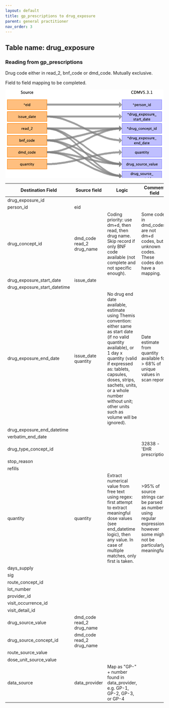 ```yaml
---
layout: default
title: gp_prescriptions to drug_exposure
parent: general practitioner
nav_order: 3
---
```


## Table name: drug_exposure

### Reading from gp_prescriptions

Drug code either in read_2, bnf_code or dmd_code. Mutually exclusive.


Field to field mapping to be completed.

![](md_files/image13.png)

| Destination Field | Source field | Logic | Comment field |
| --- | --- | --- | --- |
| drug_exposure_id |  |  |  |
| person_id | eid |  |  |
| drug_concept_id | dmd_code<br>read_2<br>drug_name | Coding priority: use dm+d, then read, then drug name. Skip record if only BNF code available (not complete and not specific enough). | Some codes in dmd_codes are not dm+d codes, but unknown codes. These codes don't have a mapping. |
| drug_exposure_start_date | issue_date |  |  |
| drug_exposure_start_datetime |  |  |  |
| drug_exposure_end_date | issue_date<br>quantity | No drug end date available, estimate using Themis convention:<br> either same as start date (if no valid quantity available), or 1 day x quantity (valid if expressed as: tablets, capsules, doses, strips, sachets, units, or a whole number without unit; other units such as volume will be ignored). | Date estimate from quantity available for > 68% of unique values in scan report. |
| drug_exposure_end_datetime |  |  |  |
| verbatim_end_date |  |  |  |
| drug_type_concept_id |  |  | 32838 - 'EHR prescription' |
| stop_reason |  |  |  |
| refills |  |  |  |
| quantity | quantity | Extract numerical value from free text using regex: first attempt to extract meaningful dose values (see end_datetime logic), then any value. In case of multiple matches, only first is taken. | >95% of source strings can be parsed as numbers using regular expressions, however some might not be particularly meaningful. |
| days_supply |  |  |  |
| sig |  |  |  |
| route_concept_id |  |  |  |
| lot_number |  |  |  |
| provider_id |  |  |  |
| visit_occurrence_id |  |  |  |
| visit_detail_id |  |  |  |
| drug_source_value | dmd_code<br>read_2<br>drug_name |  |  |
| drug_source_concept_id | dmd_code<br>read_2<br>drug_name |  |  |
| route_source_value |  |  |  |
| dose_unit_source_value |  |  |  |
| data_source | data_provider | Map as "GP-" + number found in data_provider, e.g. GP-1, GP-2, GP-3, or GP-4 |  |
